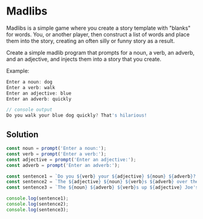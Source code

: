 # Madlibs
Madlibs is a simple game where you create a story template with "blanks" for words. You, or another player, then construct a list of words and place them into the story, creating an often silly or funny story as a result.

Create a simple madlib program that prompts for a noun, a verb, an adverb, and an adjective, and injects them into a story that you create.

Example:
```js
Enter a noun: dog
Enter a verb: walk
Enter an adjective: blue
Enter an adverb: quickly

// console output
Do you walk your blue dog quickly? That's hilarious!
```

## Solution
```js
const noun = prompt('Enter a noun:');
const verb = prompt('Enter a verb:');
const adjective = prompt('Enter an adjective:');
const adverb = prompt('Enter an adverb:');

const sentence1 = `Do you ${verb} your ${adjective} ${noun} ${adverb}? That's hilarious!`;
const sentence2 = `The ${adjective} ${noun} ${verb}s ${adverb} over the lazy dog.`;
const sentence3 = `The ${noun} ${adverb} ${verb}s up ${adjective} Joe's turtle.`;

console.log(sentence1);
console.log(sentence2);
console.log(sentence3);
```